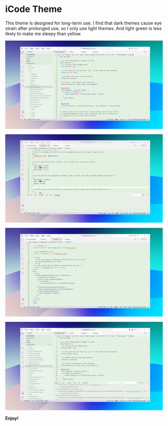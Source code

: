 # iCode Theme

This theme is designed for long-term use. I find that dark themes cause eye strain after prolonged use, so I only use light themes. And light green is less likely to make me sleepy than yellow.

![Shot](https://github.com/Meterwhite/iCode-Theme/raw/master/assets/1.png)

![Shot](https://github.com/Meterwhite/iCode-Theme/raw/master/assets/2.png)

![Shot](https://github.com/Meterwhite/iCode-Theme/raw/master/assets/3.png)

![Shot](https://github.com/Meterwhite/iCode-Theme/raw/master/assets/4.png)


**Enjoy!**

